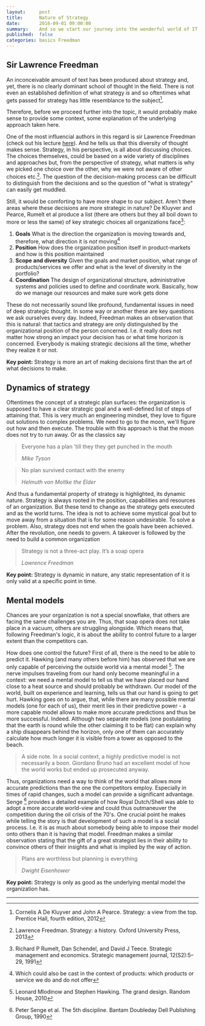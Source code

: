 ```yaml
---
layout:     post
title:      Nature of Strategy
date:       2016-09-01 09:00:00
summary:    And so we start our journey into the wonderful world of IT Strategy. Key concepts are introduced, the context established for the lectures and further writings.
published:  false
categories: basics Freedman
---
```


## Sir Lawrence Freedman
An inconceivable amount of text has been produced about strategy and, yet, there is no clearly
dominant school of thought in the field. There is not even an established definition of what strategy _is_
and so oftentimes what gets passed for strategy has little resemblance to the subject[^1]. 

Therefore, before we proceed further into the topic, it would probably make sense to provide some context, some explanation of the underlying approach taken here.

One of the most influencial authors in this regard is sir Lawrence Freedman (check out his lecture [here](https://www.youtube.com/watch?v=-R7kjNT8hkI)). And he tells us that this diversity of thought makes sense.
Strategy, in his perspective, is all about discussing choices. The choices themselves, could be based on a wide variety of
disciplines and approaches but, from the perspective of strategy, what matters is why we picked one choice over the other,
why we were not aware of other choices etc.[^2]. The question of the decision-making process can be difficult to distinguish from the decisions and 
so the question of "what is strategy" can easily get muddled.

Still, it would be comforting to have more shape to our subject. Aren't there areas where these decisions are more strategic in nature? De Kluyver and Pearce, Rumelt et al produce a list (there are others but they all boil down to more or less the same) of key strategic choices all organizations face[^3]:

 1. __Goals__ What is the direction the organization is moving towards and, therefore, what direction it is _not_ moving[^4]
 1. __Position__  How does the organization position itself in product-markets and how is this position maintained
 1. __Scope and diversity__ Given the goals and market position, what range of products/services we offer and what is the level of diversity in the portfolio?
 1. __Coordination__ The design of organizational structure, administrative systems and policies used to define and coordinate work. Basically, how 
do we manage our resources and make sure work gets done

These do not necessarily sound like profound, fundamental issues in need of deep strategic thought. In some way or another these are key questions 
we ask ourselves every day. Indeed, Freedman makes an observation that this is natural: that tactics and strategy are only distinguished by 
the organizational position of the person concerned. I.e. it really does not matter how strong an impact your decision has or what time horizon is concerned. Everybody is making strategic decisions all the time, whether they realize it or not. 

__Key point:__ Strategy is more an art of making decisions first than the art of what decisions to make.  

## Dynamics of strategy
Oftentimes the concept of a strategic plan surfaces: the organization is supposed to have a clear strategic goal and a well-defined list of steps of attaining that.
This is very much an engineering mindset, they love to figure out solutions to complex problems. We need to go to the moon, we'll figure out how and then execute. 
The trouble with this approach is that the moon does not try to run away. Or as the classics say
<blockquote>
  <p>
	Everyone has a plan ’till they they get punched in the mouth
  </p>
  <footer><cite title="Mike Tyson">Mike Tyson</cite></footer>
</blockquote>
<blockquote>
  <p>
	No plan survived contact with the enemy
  </p>
  <footer><cite title="Helmuth von Moltke the Elder">Helmuth von Moltke the Elder</cite></footer>
</blockquote>


And thus a fundamental property of strategy is highlighted, its dynamic nature. Strategy is always rooted in the position, capabilities and resources of an organization. But these tend to change as the strategy gets executed and as the world turns. The idea is not to achieve some mystical goal but to move away from a situation that is for some reason 
undesirable. To solve a problem. Also, strategy does not end when the goals have been achieved. After the revolution, one needs to govern. A takeover is followed by the need
to build a common organization

<blockquote>
  <p>
	Strategy is not a three-act play. It’s a soap opera
  </p>
  <footer><cite title="Lawrence Freedman">Lawrence Freedman</cite></footer>
</blockquote>
  
__Key point:__ Strategy is dynamic in nature, any static representation of it is only valid at a specific point in time.
 
## Mental models
Chances are your organization is not a special snowflake, that others are facing the same challenges you are. Thus, that soap opera does not take place in a vacuum, others are struggling alongside. Which means that, following Freedman's logic, it is about the ability to control future to a larger extent than the competitors can. 

How does one control the future? First of all, there is the need to be able to predict it. Hawking (and many others before him) has observed that we are only capable of perceiving
the outside world via a mental model [^5]. The nerve impulses traveling from our hand only become meaningful in a context: we need a mental model to tell us that we have placed
our hand close to a heat source and should probably be withdrawn. Our model of the world, built on experience and learning, tells us that our hand is going to get hurt. Hawking goes on to argue, that, while there are many possible mental models (one for each of us), their merit lies in their predictive power - a more capable model allows to make more accurate predictions and thus be more successful. Indeed. Although two separate models (one postulating that the earth is round while the other claiming it to be flat) can explain why a ship disappears behind the horizon, only one of them can accurately calculate how much longer it is visible from a tower as opposed to the beach.

<blockquote>
  <p>
	A side note. In a social context, a highly predictive model is not necessarily a boon. Giordano Bruno had an excellent model of how the world works but ended up 
prosecuted anyway. 
  </p>
</blockquote>

Thus, organizations need a way to think of the world that allows more accurate predictions than the one the competitors employ. Especially in times of rapid changes, such a model can 
provide a significant advantage. Senge [^6] provides a detailed example of how Royal Dutch/Shell was able to adopt a more accurate world-view and could thus outmaneuver the competition during the oil crisis of the 70's. 
One crucial point he makes while telling the story is that development of such a model is a social process. I.e. it is as much about somebody being able to impose their model onto others than it is having that model. Freedman makes a similar observation stating that the gift of a great strategist lies in their ability to convince others of their insights and what is implied by the way of action.

<blockquote>
  <p>
	Plans are worthless but planning is everything
  </p>
<footer><cite title="Dwight Eisenhower">Dwight Eisenhower</cite></footer>
</blockquote>

__Key point:__ Strategy is only as good as the underlying mental model the organization has.

---

[^1]: Cornelis A De Kluyver and John A Pearce. Strategy: a view from the top. Prentice Hall, fourth edition, 2012
[^2]: Lawrence Freedman. Strategy: a history. Oxford University Press, 2013
[^3]: Richard P Rumelt, Dan Schendel, and David J Teece. Strategic management and economics. Strategic management journal, 12(S2):5–29, 1991
[^4]: Which could also be cast in the context of products: which products or service we do and do not offer
[^5]: Leonard Mlodinow and Stephen Hawking. The grand design. Random House, 2010
[^6]: Peter Senge et al. The 5th discipline. Bantam Doubleday Dell Publishing Group, 1990
